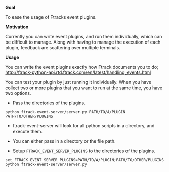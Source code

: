 **Goal**

To ease the usage of Ftracks event plugins.

**Motivation**

Currently you can write event plugins, and run them individually, which can be difficult to manage.
Along with having to manage the execution of each plugin, feedback are scattering over multiple terminals.

**Usage**

You can write the event plugins exactly how Ftrack documents you to do; http://ftrack-python-api.rtd.ftrack.com/en/latest/handling_events.html

You can test your plugin by just running it individually. When you have collect two or more plugins that you want to run at the same time, you have two options.

- Pass the directories of the plugins.
```
python ftrack-event-server/server.py PATH/TO/A/PLUGIN PATH/TO/OTHER/PLUGINS
```
 - ftrack-event-server will look for all python scripts in a directory, and execute them.
 - You can either pass in a directory or the file path.


- Setup ```FTRACK_EVENT_SERVER_PLUGINS``` to the directories of the plugins.
```
set FTRACK_EVENT_SERVER_PLUGINS=PATH/TO/A/PLUGIN;PATH/TO/OTHER/PLUGINS
python ftrack-event-server/server.py
```
